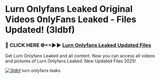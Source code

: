 # Lurn Onlyfans Leaked Original Videos 0nlyFans Leaked - Files Updated! (3ldbf)

<h3>🔴 CLICK HERE 🌐==►► <a href="https://tinyurl.com/2jnfzry5" rel="nofollow">Lurn Onlyfans Leaked Updated Files</a></h3>

Get Lurn Onlyfans Leaked and all content. Now you can access all videos and pictures of Lurn Onlyfans Leaked. New Updated Files 2025!

[![3ldbf](https://i.imgur.com/GyGTBgg.gif)](https://tinyurl.com/2jnfzry5)
lurn onlyfans leaks